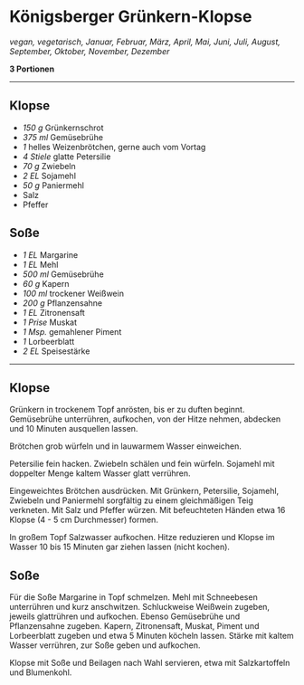 # Königsberger Grünkern-Klopse

*vegan, vegetarisch, Januar, Februar, März, April, Mai, Juni, Juli, August, September, Oktober, November, Dezember*

**3 Portionen**

---

## Klopse

- *150 g* Grünkernschrot
- *375 ml* Gemüsebrühe
- *1* helles Weizenbrötchen, gerne auch vom Vortag
- *4 Stiele* glatte Petersilie
- *70 g* Zwiebeln
- *2 EL* Sojamehl
- *50 g* Paniermehl
- Salz
- Pfeffer

## Soße

- *1 EL* Margarine
- *1 EL* Mehl
- *500 ml* Gemüsebrühe
- *60 g* Kapern
- *100 ml* trockener Weißwein
- *200 g* Pflanzensahne
- *1 EL* Zitronensaft
- *1 Prise* Muskat
- *1 Msp.* gemahlener Piment
- *1* Lorbeerblatt
- *2 EL* Speisestärke

---

## Klopse

Grünkern in trockenem Topf anrösten, bis er zu duften beginnt. Gemüsebrühe unterrühren, aufkochen, von der Hitze nehmen, abdecken und 10 Minuten ausquellen lassen.

Brötchen grob würfeln und in lauwarmem Wasser einweichen. 

Petersilie fein hacken. Zwiebeln schälen und fein würfeln. Sojamehl mit doppelter Menge kaltem Wasser glatt verrühren.

Eingeweichtes Brötchen ausdrücken. Mit Grünkern, Petersilie, Sojamehl, Zwiebeln und Paniermehl sorgfältig zu einem gleichmäßigen Teig verkneten. Mit Salz und Pfeffer würzen. Mit befeuchteten Händen etwa 16 Klopse (4 - 5 cm Durchmesser) formen.

In großem Topf Salzwasser aufkochen. Hitze reduzieren und Klopse im Wasser 10 bis 15 Minuten gar ziehen lassen (nicht kochen).

## Soße

Für die Soße Margarine in Topf schmelzen. Mehl mit Schneebesen unterrühren und kurz anschwitzen. Schluckweise Weißwein zugeben, jeweils glattrühren und aufkochen. Ebenso Gemüsebrühe und Pflanzensahne zugeben. Kapern, Zitronensaft, Muskat, Piment und Lorbeerblatt zugeben und etwa 5 Minuten köcheln lassen. Stärke mit kaltem Wasser verrühren, zur Soße geben und aufkochen.

Klopse mit Soße und Beilagen nach Wahl servieren, etwa mit Salzkartoffeln und Blumenkohl.
